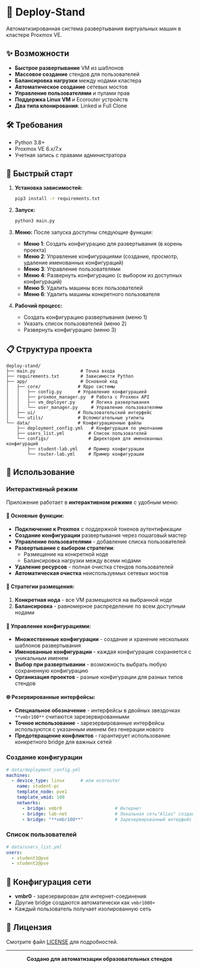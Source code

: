 # 🚀 Deploy-Stand

Автоматизированная система развертывания виртуальных машин в кластере Proxmox VE.

## ✨ Возможности

- **Быстрое развертывание** VM из шаблонов
- **Массовое создание** стендов для пользователей
- **Балансировка нагрузки** между нодами кластера
- **Автоматическое создание** сетевых мостов
- **Управление пользователями** и пулами прав
- **Поддержка Linux VM** и Ecorouter устройств
- **Два типа клонирования**: Linked и Full Clone

## 🛠️ Требования

- Python 3.8+
- Proxmox VE 6.x/7.x
- Учетная запись с правами администратора

## 🚀 Быстрый старт

1. **Установка зависимостей:**
   ```bash
   pip3 install -r requirements.txt
   ```

2. **Запуск:**
   ```bash
   python3 main.py
   ```

3. **Меню:**
   После запуска доступны следующие функции:
   - **Меню 1**: Создать конфигурацию для развертывания (в корень проекта)
   - **Меню 2**: Управление конфигурациями (создание, просмотр, удаление именованных конфигураций)
   - **Меню 3**: Управление пользователями
   - **Меню 4**: Развернуть конфигурацию (с выбором из доступных конфигураций)
   - **Меню 5**: Удалить машины всех пользователей
   - **Меню 6**: Удалить машины конкретного пользователя

4. **Рабочий процесс:**
   - Создать конфигурацию развертывания (меню 1)
   - Указать список пользователей (меню 2)
   - Развернуть конфигурацию (меню 3)

## 📋 Структура проекта

```
deploy-stand/
├── main.py                 # Точка входа
├── requirements.txt        # Зависимости Python
├── app/                    # Основной код
│   ├── core/              # Ядро системы
│   │   ├── config.py      # Управление конфигурацией
│   │   ├── proxmox_manager.py  # Работа с Proxmox API
│   │   ├── vm_deployer.py      # Логика развертывания
│   │   └── user_manager.py     # Управление пользователями
│   ├── ui/                # Пользовательский интерфейс
│   └── utils/             # Вспомогательные утилиты
└── data/                  # Конфигурационные файлы
    ├── deployment_config.yml   # Конфигурация по умолчанию
    ├── users_list.yml         # Список пользователей
    └── configs/               # Директория для именованных конфигураций
        ├── student-lab.yml    # Пример конфигурации
        └── router-lab.yml     # Пример конфигурации
```

## 📖 Использование

### Интерактивный режим

Приложение работает в **интерактивном режиме** с удобным меню:

#### 🎯 Основные функции:
- **Подключение к Proxmox** с поддержкой токенов аутентификации
- **Создание конфигурации** развертывания через пошаговый мастер
- **Управление пользователями** - добавление списка пользователей
- **Развертывание с выбором стратегии**:
  - Размещение на конкретной ноде
  - Балансировка нагрузки между всеми нодами
- **Удаление ресурсов** - полная очистка стендов пользователей
- **Автоматическая очистка** неиспользуемых сетевых мостов

#### 🔧 Стратегии размещения:
1. **Конкретная нода** - все VM размещаются на выбранной ноде
2. **Балансировка** - равномерное распределение по всем доступным нодами

#### 📁 Управление конфигурациями:
- **Множественные конфигурации** - создание и хранение нескольких шаблонов развертывания
- **Именованные конфигурации** - каждая конфигурация сохраняется с уникальным именем
- **Выбор при развертывании** - возможность выбрать любую сохраненную конфигурацию
- **Организация проектов** - разные конфигурации для разных типов стендов

#### 🌐 Резервированные интерфейсы:
- **Специальное обозначение** - интерфейсы в двойных звездочках `**vmbr100**` считаются зарезервированными
- **Точное использование** - зарезервированные интерфейсы используются с указанным именем без генерации нового
- **Предотвращение конфликтов** - гарантирует использование конкретного bridge для важных сетей

### Создание конфигурации

```yaml
# data/deployment_config.yml
machines:
  - device_type: linux      # или ecorouter
    name: student-pc
    template_node: pve1
    template_vmid: 100
    networks:
      - bridge: vmbr0                    # Интернет
      - bridge: lab-net                  # Локальная сеть"Alias" создаваемой сети
      - bridge: "**vmbr100**"            # Зарезервированный интерфейс
```

### Список пользователей

```yaml
# data/users_list.yml
users:
  - student1@pve
  - student2@pve
```

## 🔧 Конфигурация сети

- **vmbr0** - зарезервирован для интернет-соединения
- Другие bridge создаются автоматически как `vmbr1000+`
- Каждый пользователь получает изолированную сеть

## 📄 Лицензия

Смотрите файл [LICENSE](LICENSE) для подробностей.

---

<div align="center">
  <strong>Создано для автоматизации образовательных стендов</strong>
</div>
